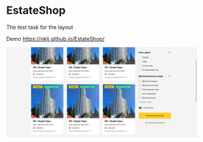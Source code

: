 # EstateShop
The test task for the layout

Demo https://nklj.github.io/EstateShop/

[![Illustration for the project](https://github.com/Nklj/EstateShop/blob/main/img/screenshots/Screenshot.png)](https://nklj.github.io/EstateShop/)
